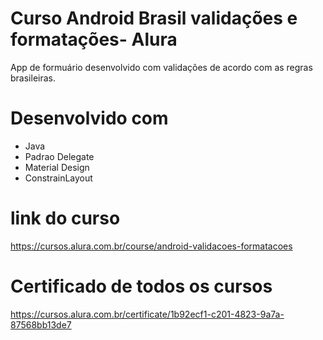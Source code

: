 # Curso Android Brasil validações e formatações- Alura
App de formuário desenvolvido com validações de acordo com as regras brasileiras.
# Desenvolvido com
- Java
- Padrao Delegate
- Material Design
- ConstrainLayout
# link do curso  
https://cursos.alura.com.br/course/android-validacoes-formatacoes
# Certificado de todos os cursos
https://cursos.alura.com.br/certificate/1b92ecf1-c201-4823-9a7a-87568bb13de7
